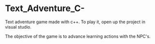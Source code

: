 # Text_Adventure_C-
Text adventure game made with c++. To play it, open up the project in visual studio.

The objective of the game is to advance learning actions with the NPC's.

